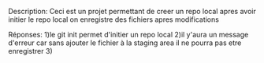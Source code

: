
Description:
Ceci est un projet permettant de creer un repo local
apres avoir initier le repo local on enregistre des fichiers apres modifications






 










Réponses:
1)le git init permet d'initier un repo local 
2)il y'aura un message d'erreur car sans ajouter le fichier à la staging area il ne pourra pas etre enregistrer
3)

